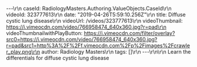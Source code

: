 ---\r\n
                caseId: RadiologyMasters.Authoring.ValueObjects.CaseId\r\n
                videoId: 323777613\r\n
                date: "2019-04-26T5:59:10.256Z"\r\n
                title: Diffuse cystic lung disease\r\n
                videoUrl: /videos/323777613\r\n
                videoThumbnail: https://i.vimeocdn.com/video/766958474_640x360.jpg?r=pad\r\n
                videoThumbnailwithPlayButton: https://i.vimeocdn.com/filter/overlay?src0=https://i.vimeocdn.com/video/766958474_640x360.jpg?r=pad&src1=http%3A%2F%2Ff.vimeocdn.com%2Fp%2Fimages%2Fcrawler_play.png\r\n
                author: Radiology Masters\r\n
                tags: []\r\n
                ---\r\n\r\n
                Learn the differentials for diffuse cystic lung disease
